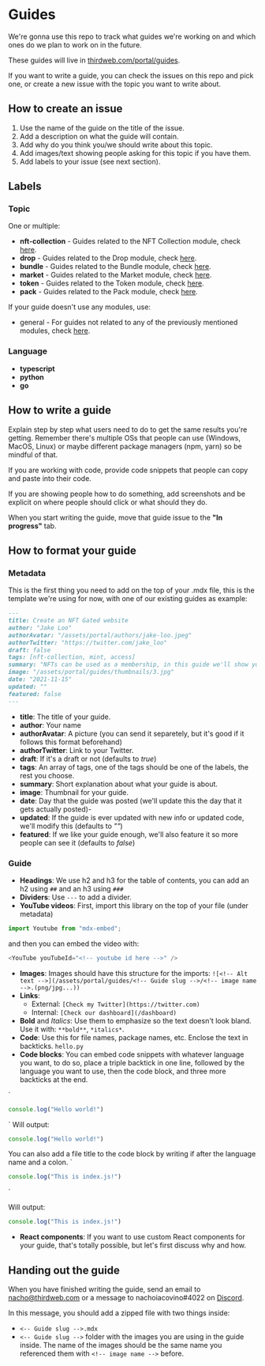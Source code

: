 # Guides

We're gonna use this repo to track what guides we're working on and which ones do we plan to work on in the future.

These guides will live in [thirdweb.com/portal/guides](https://thirdweb.com/portal/guides).

If you want to write a guide, you can check the issues on this repo and pick one, or create a new issue with the topic you want to write about.

## How to create an issue

1. Use the name of the guide on the title of the issue.
2. Add a description on what the guide will contain.
3. Add why do you think you/we should write about this topic.
4. Add images/text showing people asking for this topic if you have them.
5. Add labels to your issue (see next section).

## Labels

### Topic
One or multiple:
- **nft-collection** - Guides related to the NFT Collection module, check [here](https://thirdweb.com/portal/guides/nft-collection).
- **drop** - Guides related to the Drop module, check [here](https://thirdweb.com/portal/guides/drop).
- **bundle** - Guides related to the Bundle module, check [here](https://thirdweb.com/portal/guides/bundle).
- **market** - Guides related to the Market module, check [here](https://thirdweb.com/portal/guides/market).
- **token** - Guides related to the Token module, check [here](https://thirdweb.com/portal/guides/token).
- **pack** - Guides related to the Pack module, check [here](https://thirdweb.com/portal/guides/pack).

If your guide doesn't use any modules, use:
- general - For guides not related to any of the previously mentioned modules, check [here](https://thirdweb.com/portal/guides/general).

### Language
- **typescript**
- **python**
- **go**

## How to write a guide

Explain step by step what users need to do to get the same results you're getting. Remember there's multiple OSs that people can use (Windows, MacOS, Linux) or maybe different package managers (npm, yarn) so be mindful of that.

If you are working with code, provide code snippets that people can copy and paste into their code.

If you are showing people how to do something, add screenshots and be explicit on where people should click or what should they do.

When you start writing the guide, move that guide issue to the **"In progress"** tab.

## How to format your guide

### Metadata

This is the first thing you need to add on the top of your .mdx file, this is the template we're using for now, with one of our existing guides as example:

```md
---
title: Create an NFT Gated website
author: "Jake Loo"
authorAvatar: "/assets/portal/authors/jake-loo.jpeg"
authorTwitter: "https://twitter.com/jake_loo"
draft: false
tags: [nft-collection, mint, access]
summary: "NFTs can be used as a membership, in this guide we'll show you how to setup a website that restricts content based on owning your NFT."
image: "/assets/portal/guides/thumbnails/3.jpg"
date: "2021-11-15"
updated: ""
featured: false
---
```

- **title**: The title of your guide.
- **author**: Your name
- **authorAvatar**: A picture (you can send it separetely, but it's good if it follows this format beforehand)
- **authorTwitter**: Link to your Twitter.
- **draft**: If it's a draft or not (defaults to *true*)
- **tags**: An array of tags, one of the tags should be one of the labels, the rest you choose.
- **summary**: Short explanation about what your guide is about.
- **image**: Thumbnail for your guide.
- **date**: Day that the guide was posted (we'll update this the day that it gets actually posted)-
- **updated**: If the guide is ever updated with new info or updated code, we'll modify this (defaults to *""*)
- **featured**: If we like your guide enough, we'll also feature it so more people can see it (defaults to *false*)

### Guide

- **Headings**: We use h2 and h3 for the table of contents, you can add an h2 using `##` and an h3 using `###`
- **Dividers**: Use `---` to add a divider.
- **YouTube videos**: First, import this library on the top of your file (under metadata)
```js
import Youtube from "mdx-embed";
```

and then you can embed the video with:

```js
<YouTube youTubeId="<!-- youtube id here -->" />
```
- **Images**: Images should have this structure for the imports: `![<!-- Alt text -->](/assets/portal/guides/<!-- Guide slug -->/<!-- image name -->.(png/jpg...))`
- **Links**: 
  - External: `[Check my Twitter](https://twitter.com)`
  - Internal: `[Check our dashboard](/dashboard)`
- **Bold** and *Italics*: Use them to emphasize so the text doesn't look bland. Use it with: `**bold**`, `*italics*`.
- **Code**: Use this for file names, package names, etc. Enclose the text in backticks.  ``hello.py``
- **Code blocks**: You can embed code snippets with whatever language you want, to do so, place a triple backtick in one line, followed by the language you want to use, then the code block, and three more backticks at the end.

`
```javascript
console.log("Hello world!")
```
`
Will output:
```javascript
console.log("Hello world!")
```

You can also add a file title to the code block by writing if after the language name and a colon.
`
```javascript:index.js
console.log("This is index.js!")
```
`

Will output:
```javascript:index.js
console.log("This is index.js!")
```

- **React components**: If you want to use custom React components for your guide, that's totally possible, but let's first discuss why and how.

## Handing out the guide

When you have finished writing the guide, send an email to <nacho@thirdweb.com> or a message to nachoiacovino#4022 on [Discord](https://discord.com/invite/thirdweb).

In this message, you should add a zipped file with two things inside:
- `<-- Guide slug -->.mdx`
- `<-- Guide slug -->` folder with the images you are using in the guide inside. The name of the images should be the same name you referenced them with `<!-- image name -->` before.



